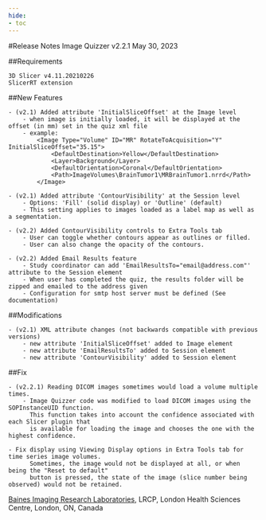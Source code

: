 ```yaml
---
hide:
- toc
---
```

<!-- let javascript handle toc on left sidebar -->

#Release Notes
	Image Quizzer v2.2.1
	May 30, 2023
	

##Requirements

	3D Slicer v4.11.20210226
	SlicerRT extension
	
##New Features

	- (v2.1) Added attribute 'InitialSliceOffset' at the Image level
		- when image is initially loaded, it will be displayed at the offset (in mm) set in the quiz xml file
		- example:
			<Image Type="Volume" ID="MR" RotateToAcquisition="Y" InitialSliceOffset="35.15">
				<DefaultDestination>Yellow</DefaultDestination>
				<Layer>Background</Layer>
				<DefaultOrientation>Coronal</DefaultOrientation>
				<Path>ImageVolumes\BrainTumor1\MRBrainTumor1.nrrd</Path>
			</Image>

	- (v2.1) Added attribute 'ContourVisibility' at the Session level
		- Options: 'Fill' (solid display) or 'Outline' (default)
		- This setting applies to images loaded as a label map as well as a segmentation.

	- (v2.2) Added ContourVisibility controls to Extra Tools tab
		- User can toggle whether contours appear as outlines or filled.
		- User can also change the opacity of the contours.

	- (v2.2) Added Email Results feature
		- Study coordinator can add 'EmailResultsTo="email@address.com"' attribute to the Session element
		- When user has completed the quiz, the results folder will be zipped and emailed to the address given
		- Configuration for smtp host server must be defined (See documentation)


##Modifications

	- (v2.1) XML attribute changes (not backwards compatible with previous versions)
		- new attribute 'InitialSliceOffset' added to Image element
		- new attribute 'EmailResultsTo' added to Session element
		- new attribute 'ContourVisibility' added to Session element


##Fix

	- (v2.2.1) Reading DICOM images sometimes would load a volume multiple times.
		- Image Quizzer code was modified to load DICOM images using the SOPInstanceUID function.
		  This function takes into account the confidence associated with each Slicer plugin that
		  is available for loading the image and chooses the one with the highest confidence.

	- Fix display using Viewing Display options in Extra Tools tab for time series image volumes.
		  Sometimes, the image would not be displayed at all, or when being the "Reset to default"
		  button is pressed, the state of the image (slice number being observed) would not be retained. 
		  
[Baines Imaging Research Laboratories](https://bainesimaging.com), LRCP, London Health Sciences Centre, London, ON, Canada
